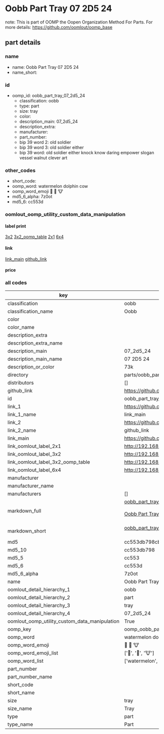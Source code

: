 # Oobb Part Tray 07 2D5 24  

note: This is part of OOMP the Oopen Organization Method For Parts. For more details: https://github.com/oomlout/oomp_base

##  part details





### name
* name: Oobb Part Tray 07 2D5 24
* name_short: 
### id
* oomp_id: oobb_part_tray_07_2d5_24
  * classification: oobb
  * type: part
  * size: tray
  * color: 
  * description_main: 07_2d5_24
  * description_extra: 
  * manufacturer: 
  * part_number: 
  * bip 39 word 2: old soldier
  * bip 39 word 3: old soldier either
  * bip 39 word: old soldier either knock know daring empower slogan vessel walnut clever art

### other_codes
* short_code: 
* oomp_word: watermelon dolphin cow
* oomp_word_emoji :watermelon: :dolphin: :cow:
* md5_6_alpha: 7z0ot
* md5_6: cc553d






### oomlout_oomp_utility_custom_data_manipulation
#### label print
[3x2](http://192.168.1.245:1112/?label=oomp%207z0ot)
[3x2_oomp_table](http://192.168.1.107:1112/?label=oomp%207z0ot)
[2x1](http://192.168.1.242:1112/?label=oomp%207z0ot)
[6x4](http://192.168.1.55:1112/?label=oomp%207z0ot)    

#### link

[link_main](https://github.com/oomlout/oomlout_oomp_current_version_messy/tree/main/parts/oobb_part_tray_07_2d5_24) [github_link](https://github.com/oomlout/oomlout_oomp_part_src/tree/main/parts/oobb_part_tray_07_2d5_24)                             

#### price







### all codes 
| key | value |  
| --- | --- |  
| classification | oobb |  
| classification_name | Oobb |  
| color |  |  
| color_name |  |  
| description_extra |  |  
| description_extra_name |  |  
| description_main | 07_2d5_24 |  
| description_main_name | 07 2D5 24 |  
| description_or_color | 73k |  
| directory | parts/oobb_part_tray_07_2d5_24 |  
| distributors | [] |  
| github_link | https://github.com/oomlout/oomlout_oomp_part_src/tree/main/parts/oobb_part_tray_07_2d5_24 |  
| id | oobb_part_tray_07_2d5_24 |  
| link_1 | https://github.com/oomlout/oomlout_oomp_current_version_messy/tree/main/parts/oobb_part_tray_07_2d5_24 |  
| link_1_name | link_main |  
| link_2 | https://github.com/oomlout/oomlout_oomp_part_src/tree/main/parts/oobb_part_tray_07_2d5_24 |  
| link_2_name | github_link |  
| link_main | https://github.com/oomlout/oomlout_oomp_current_version_messy/tree/main/parts/oobb_part_tray_07_2d5_24 |  
| link_oomlout_label_2x1 | http://192.168.1.242:1112/?label=oomp%207z0ot |  
| link_oomlout_label_3x2 | http://192.168.1.245:1112/?label=oomp%207z0ot |  
| link_oomlout_label_3x2_oomp_table | http://192.168.1.107:1112/?label=oomp%207z0ot |  
| link_oomlout_label_6x4 | http://192.168.1.55:1112/?label=oomp%207z0ot |  
| manufacturer |  |  
| manufacturer_name |  |  
| manufacturers | [] |  
| markdown_full | [oobb_part_tray_07_2d5_24](https://github.com/oomlout/oomlout_oomp_current_version_messy/tree/main/parts/oobb_part_tray_07_2d5_24)<br>[](https://github.com/oomlout/oomlout_oomp_current_version_messy/tree/main/parts/oobb_part_tray_07_2d5_24)<br>[Oobb Part Tray 07 2D5 24](https://github.com/oomlout/oomlout_oomp_current_version_messy/tree/main/parts/oobb_part_tray_07_2d5_24)<br><br> |  
| markdown_short | [oobb_part_tray_07_2d5_24](https://github.com/oomlout/oomlout_oomp_current_version_messy/tree/main/parts/oobb_part_tray_07_2d5_24)<br><br> |  
| md5 | cc553db798cbe920de3df7bc8e33a4d0 |  
| md5_10 | cc553db798 |  
| md5_5 | cc553 |  
| md5_6 | cc553d |  
| md5_6_alpha | 7z0ot |  
| name | Oobb Part Tray 07 2D5 24 |  
| oomlout_detail_hierarchy_1 | oobb |  
| oomlout_detail_hierarchy_2 | part |  
| oomlout_detail_hierarchy_3 | tray |  
| oomlout_detail_hierarchy_4 | 07_2d5_24 |  
| oomlout_oomp_utility_custom_data_manipulation | True |  
| oomp_key | oomp_oobb_part_tray_07_2d5_24 |  
| oomp_word | watermelon dolphin cow |  
| oomp_word_emoji | :watermelon: :dolphin: :cow: |  
| oomp_word_emoji_list | [':watermelon:', ':dolphin:', ':cow:'] |  
| oomp_word_list | ['watermelon', 'dolphin', 'cow'] |  
| part_number |  |  
| part_number_name |  |  
| short_code |  |  
| short_name |  |  
| size | tray |  
| size_name | Tray |  
| type | part |  
| type_name | Part |  
